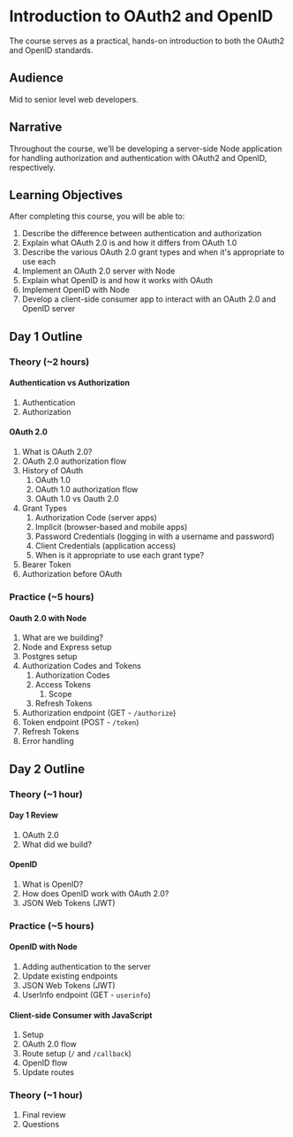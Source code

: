 # Introduction to OAuth2 and OpenID

The course serves as a practical, hands-on introduction to both the OAuth2 and OpenID standards.

## Audience

Mid to senior level web developers.

## Narrative

Throughout the course, we'll be developing a server-side Node application for handling authorization and authentication with OAuth2 and OpenID, respectively.

## Learning Objectives

After completing this course, you will be able to:

1. Describe the difference between authentication and authorization
1. Explain what OAuth 2.0 is and how it differs from OAuth 1.0
1. Describe the various OAuth 2.0 grant types and when it's appropriate to use each
1. Implement an OAuth 2.0 server with Node
1. Explain what OpenID is and how it works with OAuth
1. Implement OpenID with Node
1. Develop a client-side consumer app to interact with an OAuth 2.0 and OpenID server

## Day 1 Outline

### Theory (~2 hours)

#### Authentication vs Authorization

1. Authentication
1. Authorization

#### OAuth 2.0

1. What is OAuth 2.0?
1. OAuth 2.0 authorization flow
1. History of OAuth
    1. OAuth 1.0
    1. OAuth 1.0 authorization flow
    1. OAuth 1.0 vs Oauth 2.0
1. Grant Types
    1. Authorization Code (server apps)
    1. Implicit (browser-based and mobile apps)
    1. Password Credentials (logging in with a username and password)
    1. Client Credentials (application access)
    1. When is it appropriate to use each grant type?
1. Bearer Token
1. Authorization before OAuth

### Practice (~5 hours)

#### Oauth 2.0 with Node

1. What are we building?
1. Node and Express setup
1. Postgres setup
1. Authorization Codes and Tokens
    1. Authorization Codes
    1. Access Tokens
        1. Scope
    1. Refresh Tokens
1. Authorization endpoint (GET - `/authorize`)
1. Token endpoint (POST - `/token`)
1. Refresh Tokens
1. Error handling

## Day 2 Outline

### Theory (~1 hour)

#### Day 1 Review

1. OAuth 2.0
1. What did we build?

#### OpenID

1. What is OpenID?
1. How does OpenID work with OAuth 2.0?
1. JSON Web Tokens (JWT)

### Practice (~5 hours)

#### OpenID with Node

1. Adding authentication to the server
1. Update existing endpoints
1. JSON Web Tokens (JWT)
1. UserInfo endpoint (GET - `userinfo`)

#### Client-side Consumer with JavaScript

1. Setup
1. OAuth 2.0 flow
1. Route setup (`/` and `/callback`)
1. OpenID flow
1. Update routes

### Theory (~1 hour)

1. Final review
1. Questions
